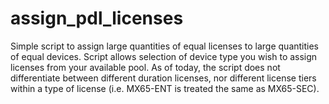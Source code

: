 # assign_pdl_licenses
Simple script to assign large quantities of equal licenses to large quantities of equal devices. Script allows selection of device type you wish to assign licenses from your available pool. As of today, the script does not differentiate between different duration licenses, nor different license tiers within a type of license (i.e. MX65-ENT is treated the same as MX65-SEC).
